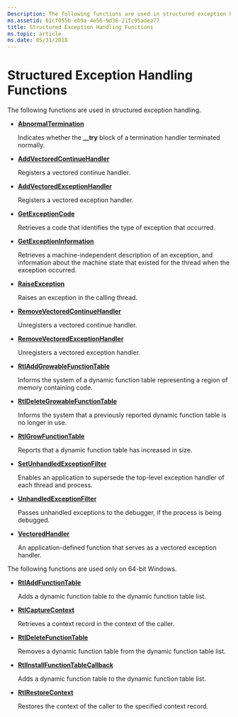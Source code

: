 ```yaml
---
Description: The following functions are used in structured exception handling.
ms.assetid: 61cf055b-eb9a-4e56-9d36-21fc95adea77
title: Structured Exception Handling Functions
ms.topic: article
ms.date: 05/31/2018
---
```


# Structured Exception Handling Functions

The following functions are used in structured exception handling.

-   [**AbnormalTermination**](abnormaltermination.md)

    Indicates whether the **\_\_try** block of a termination handler terminated normally.

-   [**AddVectoredContinueHandler**](/windows/win32/api/errhandlingapi/nf-errhandlingapi-addvectoredcontinuehandler)

    Registers a vectored continue handler.

-   [**AddVectoredExceptionHandler**](/windows/win32/api/errhandlingapi/nf-errhandlingapi-addvectoredexceptionhandler)

    Registers a vectored exception handler.

-   [**GetExceptionCode**](getexceptioncode.md)

    Retrieves a code that identifies the type of exception that occurred.

-   [**GetExceptionInformation**](getexceptioninformation.md)

    Retrieves a machine-independent description of an exception, and information about the machine state that existed for the thread when the exception occurred.

-   [**RaiseException**](/windows/win32/api/errhandlingapi/nf-errhandlingapi-raiseexception)

    Raises an exception in the calling thread.

-   [**RemoveVectoredContinueHandler**](/windows/win32/api/errhandlingapi/nf-errhandlingapi-removevectoredcontinuehandler)

    Unregisters a vectored continue handler.

-   [**RemoveVectoredExceptionHandler**](/windows/win32/api/errhandlingapi/nf-errhandlingapi-removevectoredexceptionhandler)

    Unregisters a vectored exception handler.

-   [**RtlAddGrowableFunctionTable**](/windows/desktop/api/WinNT/nf-winnt-rtladdgrowablefunctiontable)

    Informs the system of a dynamic function table representing a region of memory containing code.

-   [**RtlDeleteGrowableFunctionTable**](/windows/desktop/api/WinNT/nf-winnt-rtldeletegrowablefunctiontable)

    Informs the system that a previously reported dynamic function table is no longer in use.

-   [**RtlGrowFunctionTable**](/windows/desktop/api/WinNT/nf-winnt-rtlgrowfunctiontable)

    Reports that a dynamic function table has increased in size.

-   [**SetUnhandledExceptionFilter**](/windows/win32/api/errhandlingapi/nf-errhandlingapi-setunhandledexceptionfilter)

    Enables an application to supersede the top-level exception handler of each thread and process.

-   [**UnhandledExceptionFilter**](/windows/win32/api/errhandlingapi/nf-errhandlingapi-unhandledexceptionfilter)

    Passes unhandled exceptions to the debugger, if the process is being debugged.

-   [**VectoredHandler**](/windows/desktop/api/WinNT/nc-winnt-pvectored_exception_handler)

    An application-defined function that serves as a vectored exception handler.

The following functions are used only on 64-bit Windows.

-   [**RtlAddFunctionTable**](/windows/desktop/api/WinNT/nf-winnt-rtladdfunctiontable)

    Adds a dynamic function table to the dynamic function table list.

-   [**RtlCaptureContext**](/windows/desktop/api/WinNT/nf-winnt-rtlcapturecontext)

    Retrieves a context record in the context of the caller.

-   [**RtlDeleteFunctionTable**](/windows/desktop/api/WinNT/nf-winnt-rtldeletefunctiontable)

    Removes a dynamic function table from the dynamic function table list.

-   [**RtlInstallFunctionTableCallback**](/windows/desktop/api/WinNT/nf-winnt-rtlinstallfunctiontablecallback)

    Adds a dynamic function table to the dynamic function table list.

-   [**RtlRestoreContext**](/windows/desktop/api/WinNT/nf-winnt-rtlrestorecontext)

    Restores the context of the caller to the specified context record.

 

 